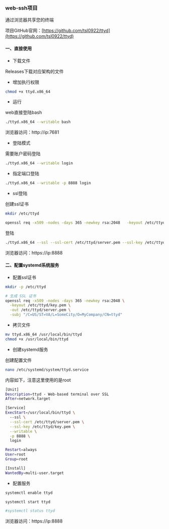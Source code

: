 ### web-ssh项目

通过浏览器共享您的终端 

项目GitHub官网：[https://github.com/tsl0922/ttyd](https://github.com/tsl0922/ttyd)

#### 一、直接使用

- 下载文件

Releases下载对应架构的文件

- 增加执行权限

```bash
chmod +x ttyd.x86_64
```

- 运行

web直接登陆bash

```bash
./ttyd.x86_64 --writable bash
```

浏览器访问：http://ip:7681

- 登陆模式

需要账户密码登陆

```bash
./ttyd.x86_64 --writable login
```

- 指定端口登陆

```bash
./ttyd.x86_64 --writable -p 8888 login
```

- ssl登陆

创建ssl证书

```bash
mkdir /etc/ttyd

openssl req -x509 -nodes -days 365 -newkey rsa:2048   -keyout /etc/ttyd/key.pem   -out /etc/ttyd/server.pem   -subj "/C=US/ST=VA/L=SomeCity/O=MyCompany/CN=ttyd"   > /dev/null 2>&1
```

登陆

```bash
./ttyd.x86_64 --ssl --ssl-cert /etc/ttyd/server.pem --ssl-key /etc/ttyd/key.pem --writable -p 8888 login
```

浏览器访问：https://ip:8888

#### 二、配置systemd系统服务

- 配置ssl证书

```bash
mkdir -p /etc/ttyd

# 生成 SSL 证书
openssl req -x509 -nodes -days 365 -newkey rsa:2048 \
  -keyout /etc/ttyd/key.pem \
  -out /etc/ttyd/server.pem \
  -subj "/C=US/ST=VA/L=SomeCity/O=MyCompany/CN=ttyd"
```

- 拷贝文件

```bash
mv ttyd.x86_64 /usr/local/bin/ttyd
chmod +x /usr/local/bin/ttyd
```

- 创建systemd服务

创建配置文件

```bash
nano /etc/systemd/system/ttyd.service
```

内容如下，注意这里使用的是root

```bash
[Unit]
Description=ttyd - Web-based terminal over SSL
After=network.target

[Service]
ExecStart=/usr/local/bin/ttyd \
  --ssl \
  --ssl-cert /etc/ttyd/server.pem \
  --ssl-key /etc/ttyd/key.pem \
  --writable \
  -p 8888 \
  login

Restart=always
User=root
Group=root

[Install]
WantedBy=multi-user.target
```

- 配置服务

```bash
systemctl enable ttyd

systemctl start ttyd

#systemctl status ttyd
```

浏览器访问：https://ip:8888